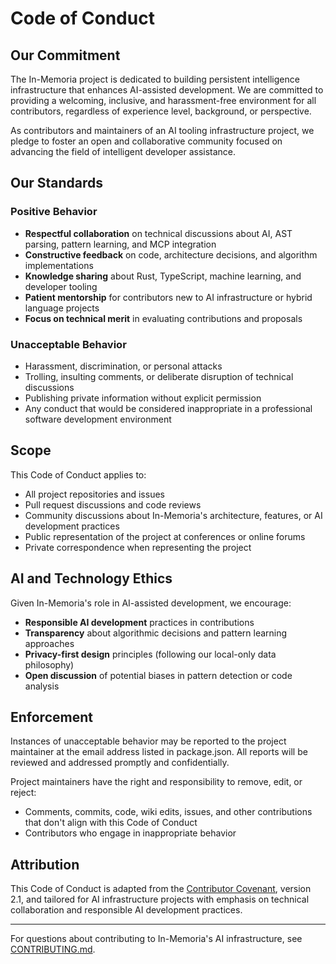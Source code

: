 # Code of Conduct

## Our Commitment

The In-Memoria project is dedicated to building persistent intelligence infrastructure that enhances AI-assisted development. We are committed to providing a welcoming, inclusive, and harassment-free environment for all contributors, regardless of experience level, background, or perspective.

As contributors and maintainers of an AI tooling infrastructure project, we pledge to foster an open and collaborative community focused on advancing the field of intelligent developer assistance.

## Our Standards

### Positive Behavior
- **Respectful collaboration** on technical discussions about AI, AST parsing, pattern learning, and MCP integration
- **Constructive feedback** on code, architecture decisions, and algorithm implementations
- **Knowledge sharing** about Rust, TypeScript, machine learning, and developer tooling
- **Patient mentorship** for contributors new to AI infrastructure or hybrid language projects
- **Focus on technical merit** in evaluating contributions and proposals

### Unacceptable Behavior
- Harassment, discrimination, or personal attacks
- Trolling, insulting comments, or deliberate disruption of technical discussions  
- Publishing private information without explicit permission
- Any conduct that would be considered inappropriate in a professional software development environment

## Scope

This Code of Conduct applies to:
- All project repositories and issues
- Pull request discussions and code reviews
- Community discussions about In-Memoria's architecture, features, or AI development practices
- Public representation of the project at conferences or online forums
- Private correspondence when representing the project

## AI and Technology Ethics

Given In-Memoria's role in AI-assisted development, we encourage:
- **Responsible AI development** practices in contributions
- **Transparency** about algorithmic decisions and pattern learning approaches
- **Privacy-first design** principles (following our local-only data philosophy)
- **Open discussion** of potential biases in pattern detection or code analysis

## Enforcement

Instances of unacceptable behavior may be reported to the project maintainer at the email address listed in package.json. All reports will be reviewed and addressed promptly and confidentially.

Project maintainers have the right and responsibility to remove, edit, or reject:
- Comments, commits, code, wiki edits, issues, and other contributions that don't align with this Code of Conduct
- Contributors who engage in inappropriate behavior

## Attribution

This Code of Conduct is adapted from the [Contributor Covenant](https://www.contributor-covenant.org/), version 2.1, and tailored for AI infrastructure projects with emphasis on technical collaboration and responsible AI development practices.

---

For questions about contributing to In-Memoria's AI infrastructure, see [CONTRIBUTING.md](CONTRIBUTING.md).